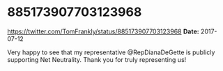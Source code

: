 # 885173907703123968
https://twitter.com/TomFrankly/status/885173907703123968
**Date:** 2017-07-12

Very happy to see that my representative @RepDianaDeGette is publicly supporting Net Neutrality. Thank you for truly representing us!
